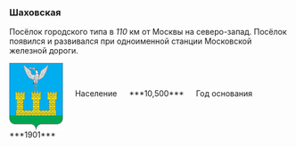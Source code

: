 <!--2021-10-26 00:36:01-->
### Шаховская
Посёлок городского типа в *110* км от Москвы на северо-запад.
Посёлок появился и развивался при одноименной станции Московской железной дороги.

<span class="dt">
  <img src="Shahovskaya.gif" align="middle" width="96px"> &emsp; 
<span class="dtc">
  Население &emsp; ***10,500*** &emsp;
  Год&nbsp;основания &emsp; ***1901***
</span>
</span>